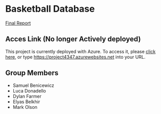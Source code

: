 # Basketball Database
[Final Report](FinalReport.pdf)

## Acces Link (No longer Actively deployed)
This project is currently deployed with Azure. To access it, please [click here](https://project4347.azurewebsites.net), or type https://project4347.azurewebsites.net into your URL.

## Group Members
- Samuel Benicewicz
- Luca Donadello
- Dylan Farmer
- Elyas Belkhir
- Mark Olson
